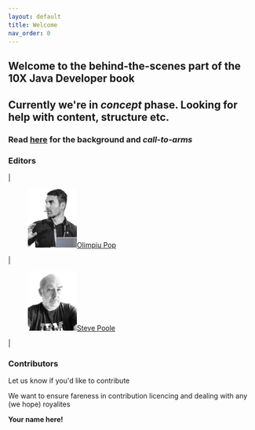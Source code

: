 ```yaml
---
layout: default
title: Welcome
nav_order: 0
---
```


## Welcome to the  behind-the-scenes part of the  10X Java Developer book
## Currently we're in *concept* phase. Looking for help with content, structure etc.

### Read <a href="/background">here</a> for the background and *call-to-arms*

### Editors

| <figure><img src="/assets/images/pics/op.png" width="100" alt="Olimpiu Pop"><a href="https://www.linkedin.com/in/olimpiupop">Olimpiu Pop</a></figure> | <figure><img src="/assets/images/pics/sp.png" width="100" alt="Steve Poole"><a href="https://www.linkedin.com/in/noregressions/">Steve Poole</a></figure> |


### Contributors

Let us know if you'd like to contribute

We want to ensure fareness in contribution licencing and dealing with any (we hope) royalites

**Your name here!**

